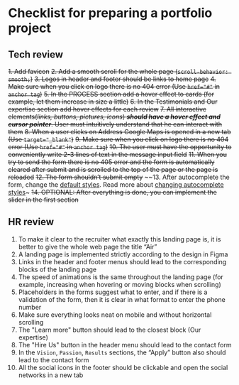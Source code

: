 
# Checklist for preparing a portfolio project

## Tech review

~~1. Add favicon~~
~~2. Add a smooth scroll for the whole page (`scroll-behavior: smooth;`)~~
~~3. Logos in header and footer should be links to home page~~
~~4. Make sure when you click on logo there is no 404 error (Use `href="#"` in `anchor tag`)~~
~~5. In the PROCESS section add a hover effect to cards (for example, let them increase in size a little)~~
~~6. In the Testimonials and Our expertise section add hover effects for each review~~
~~7. All interactive elements(*links, buttons, pictures, icons*) ***should have a hover effect and cursor pointer***. User must intuitively understand that he can interact with them~~
~~8. When a user clicks on Address Google Maps is opened in a new tab (Use `target="_blank"`)~~
~~9. Make sure when you click on logo there is no 404 error (Use `href="#"` in `anchor tag`)~~
~~10. The user must have the opportunity to conveniently write 2-3 lines of text in the message input field~~
~~11. When you try to send the form there is no 405 error and the form is automatically cleared after submit and is scrolled to the top of the page or the page is reloaded~~
~~12. The form shouldn’t submit empty~~
~~13. After autocomplete the form, change the [default styles](http://joxi.ru/EA4xgG8HXwL4lA). Read more about [changing autocomplete styles](https://css-tricks.com/snippets/css/change-autocomplete-styles-webkit-browsers/)~
~~14. OPTIONAL: After everything is done, you can implement the slider in the first section~~

## HR review

1. To make it clear to the recruiter what exactly this landing page is, it is better to give the whole web page the title “Air”
2. A landing page is implemented strictly according to the design in Figma
3. Links in the header and footer menus should lead to the corresponding blocks of the landing page
4. The speed of animations is the same throughout the landing page (for example, increasing when hovering or moving blocks when scrolling)
5. Placeholders in the forms suggest what to enter, and if there is a validation of the form, then it is clear in what format to enter the phone number
6. Make sure everything looks neat on mobile and without horizontal scrolling
7. The "Learn more" button should lead to the closest block (Our expertise)
8. The "Hire Us" button in the header menu should lead to the contact form
9. In the `Vision`, `Passion`, `Results` sections, the “Apply” button also should lead to the contact form
10. All the social icons in the footer should be clickable and open the social networks in a new tab
